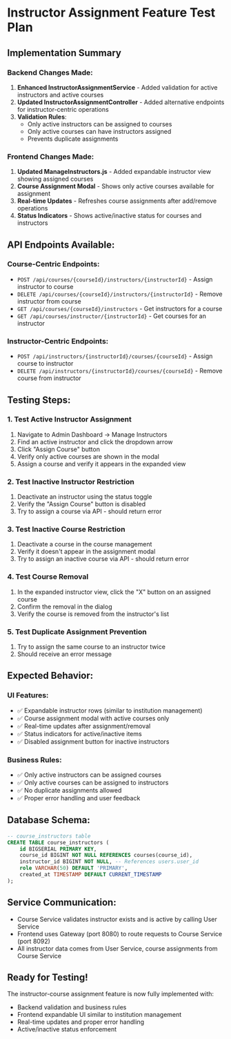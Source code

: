 # Instructor Assignment Feature Test Plan

## Implementation Summary

### Backend Changes Made:
1. **Enhanced InstructorAssignmentService** - Added validation for active instructors and active courses
2. **Updated InstructorAssignmentController** - Added alternative endpoints for instructor-centric operations
3. **Validation Rules**:
   - Only active instructors can be assigned to courses
   - Only active courses can have instructors assigned
   - Prevents duplicate assignments

### Frontend Changes Made:
1. **Updated ManageInstructors.js** - Added expandable instructor view showing assigned courses
2. **Course Assignment Modal** - Shows only active courses available for assignment
3. **Real-time Updates** - Refreshes course assignments after add/remove operations
4. **Status Indicators** - Shows active/inactive status for courses and instructors

## API Endpoints Available:

### Course-Centric Endpoints:
- `POST /api/courses/{courseId}/instructors/{instructorId}` - Assign instructor to course
- `DELETE /api/courses/{courseId}/instructors/{instructorId}` - Remove instructor from course
- `GET /api/courses/{courseId}/instructors` - Get instructors for a course
- `GET /api/courses/instructor/{instructorId}` - Get courses for an instructor

### Instructor-Centric Endpoints:
- `POST /api/instructors/{instructorId}/courses/{courseId}` - Assign course to instructor
- `DELETE /api/instructors/{instructorId}/courses/{courseId}` - Remove course from instructor

## Testing Steps:

### 1. Test Active Instructor Assignment
1. Navigate to Admin Dashboard → Manage Instructors
2. Find an active instructor and click the dropdown arrow
3. Click "Assign Course" button
4. Verify only active courses are shown in the modal
5. Assign a course and verify it appears in the expanded view

### 2. Test Inactive Instructor Restriction
1. Deactivate an instructor using the status toggle
2. Verify the "Assign Course" button is disabled
3. Try to assign a course via API - should return error

### 3. Test Inactive Course Restriction
1. Deactivate a course in the course management
2. Verify it doesn't appear in the assignment modal
3. Try to assign an inactive course via API - should return error

### 4. Test Course Removal
1. In the expanded instructor view, click the "X" button on an assigned course
2. Confirm the removal in the dialog
3. Verify the course is removed from the instructor's list

### 5. Test Duplicate Assignment Prevention
1. Try to assign the same course to an instructor twice
2. Should receive an error message

## Expected Behavior:

### UI Features:
- ✅ Expandable instructor rows (similar to institution management)
- ✅ Course assignment modal with active courses only
- ✅ Real-time updates after assignment/removal
- ✅ Status indicators for active/inactive items
- ✅ Disabled assignment button for inactive instructors

### Business Rules:
- ✅ Only active instructors can be assigned courses
- ✅ Only active courses can be assigned to instructors
- ✅ No duplicate assignments allowed
- ✅ Proper error handling and user feedback

## Database Schema:
```sql
-- course_instructors table
CREATE TABLE course_instructors (
    id BIGSERIAL PRIMARY KEY,
    course_id BIGINT NOT NULL REFERENCES courses(course_id),
    instructor_id BIGINT NOT NULL, -- References users.user_id
    role VARCHAR(50) DEFAULT 'PRIMARY',
    created_at TIMESTAMP DEFAULT CURRENT_TIMESTAMP
);
```

## Service Communication:
- Course Service validates instructor exists and is active by calling User Service
- Frontend uses Gateway (port 8080) to route requests to Course Service (port 8092)
- All instructor data comes from User Service, course assignments from Course Service

## Ready for Testing!
The instructor-course assignment feature is now fully implemented with:
- Backend validation and business rules
- Frontend expandable UI similar to institution management
- Real-time updates and proper error handling
- Active/inactive status enforcement